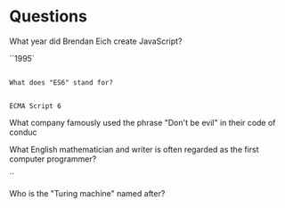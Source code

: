 # Questions

What year did Brendan Eich create JavaScript?

``1995`



```

What does "ES6" stand for?


ECMA Script 6
```

What company famously used the phrase "Don't be evil" in their code of conduc



What English mathematician and writer is often regarded as the first computer programmer?

``

Who is the "Turing machine" named after?



```
